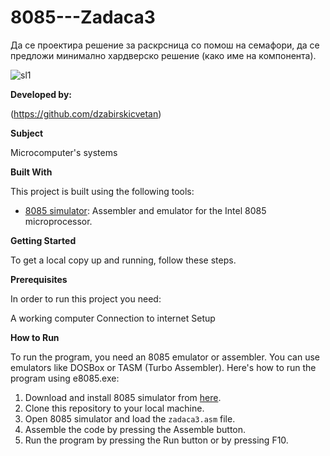# 8085---Zadaca3
Да се проектира решение за раскрсница со помош на
семафори, да се предложи минимално хардверско решение
(како име на компонента). 

![sl1](https://github.com/dzabirskicvetan/8085--zad3/assets/171508405/095a1706-93f3-4c11-a4df-de8020c35315)

 
**Developed by:**

(https://github.com/dzabirskicvetan)


**Subject**

Microcomputer's systems

**Built With**

This project is built using the following tools:

- [8085 simulator](https://github.com/8085simulator/8085simulator.github.io?tab=readme-ov-file): Assembler and emulator for the Intel 8085 microprocessor.

**Getting Started**

To get a local copy up and running, follow these steps.

**Prerequisites**

In order to run this project you need:

A working computer
Connection to internet
Setup

**How to Run**

To run the program, you need an 8085 emulator or assembler. You can use emulators like DOSBox or TASM (Turbo Assembler). Here's how to run the program using e8085.exe:

1. Download and install 8085 simulator from [here](https://github.com/8085simulator/8085simulator.github.io?tab=readme-ov-file).
2. Clone this repository to your local machine.
3. Open 8085 simulator and load the `zadaca3.asm` file.
4. Assemble the code by pressing the Assemble button.
5. Run the program by pressing the Run button or by pressing F10.
